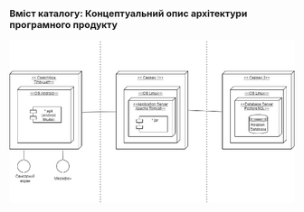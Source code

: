 ### Вміст каталогу: Концептуальний опис архітектури програмного продукту

![](https://github.com/oleksandrblazhko/ai-212-leventij/blob/Laboratory_Work_9/1-SoftwareRequirements/1.5-SoftwareProjectPlanning/1.5.1-SoftwareArchitectConcept/Diagram1.jpg?raw=true)
